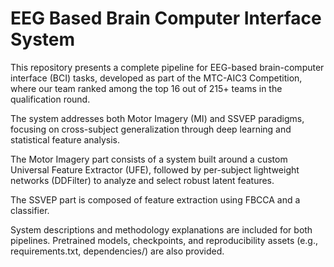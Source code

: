 ﻿# EEG Based Brain Computer Interface System

This repository presents a complete pipeline for EEG-based brain-computer interface (BCI) tasks, developed as part of the MTC-AIC3 Competition, where our team ranked among the top 16 out of 215+ teams in the qualification round.

The system addresses both Motor Imagery (MI) and SSVEP paradigms, focusing on cross-subject generalization through deep learning and statistical feature analysis.

The Motor Imagery part consists of a system built around a custom Universal Feature Extractor (UFE), followed by per-subject lightweight networks (DDFilter) to analyze and select robust latent features.

The SSVEP part is composed of feature extraction using FBCCA and a classifier.

System descriptions and methodology explanations are included for both pipelines. Pretrained models, checkpoints, and reproducibility assets (e.g., requirements.txt, dependencies/) are also provided.

